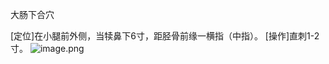 大肠下合穴

[定位]在小腿前外侧，当犊鼻下6寸，距胫骨前缘一横指（中指）。 
[操作]直刺1-2寸。
![image.png](https://picgo18719498306.oss-cn-guangzhou.aliyuncs.com/20250423184422476.png)
